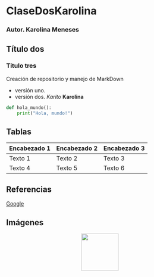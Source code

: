 # ClaseDosKarolina
### Autor. Karolina Meneses 
## Título dos 
### Titulo tres
Creación de repositorio y manejo de MarkDown 
- versión uno.
- versión dos.
 *Karito* 
 **Karolina**
  
```python
def hola_mundo():
    print("Hola, mundo!")
```


## Tablas
| Encabezado 1 | Encabezado 2 | Encabezado 3 |
|--------------|--------------|--------------|
| Texto 1      | Texto 2      | Texto 3      |
| Texto 4      | Texto 5      | Texto 6      |

## Referencias
[Google](https://www.google.com)

## Imágenes

<p align="center">
<img src="./Logos/logo.jpg" height="100">
</p>
